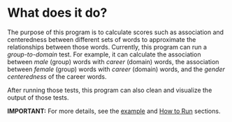 # What does it do?

The purpose of this program is to calculate scores such as association and centeredness between different sets of words to approximate the relationships between those words. Currently, this program can run a *group-to-domain* test. For example, it can calculate the association between *male* (group) words with *career* (domain) words, the association between *female* (group) words with *career* (domain) words, and the *gender centeredness* of the career words.

After running those tests, this program can also clean and visualize the output of those tests.

**IMPORTANT:** For more details, see the [example](https://github.com/miielab/miienlp/blob/main/examples/weat_example.md) and [How to Run](https://github.com/miielab/miienlp/blob/main/documentation/user_documentation/weat.md) sections.

